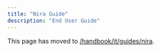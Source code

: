 ```yaml
---
title: "Nira Guide"
description: "End User Guide"
---
```

<link rel="stylesheet" type="text/css" href="/stylesheets/biztech.css" />

This page has moved to [/handbook/it/guides/nira](/handbook/it/guides/nira).
